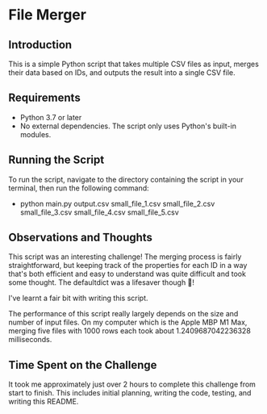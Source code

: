 File Merger
===========

Introduction
------------
This is a simple Python script that takes multiple CSV files as input, merges their data based on IDs, and outputs the result into a single CSV file.

Requirements
------------
- Python 3.7 or later
- No external dependencies. The script only uses Python's built-in modules.

Running the Script
------------------
To run the script, navigate to the directory containing the script in your terminal, then run the following command:
    
- python main.py output.csv small_file_1.csv small_file_2.csv small_file_3.csv small_file_4.csv small_file_5.csv

Observations and Thoughts
-------------------------
This script was an interesting challenge! The merging process is fairly straightforward, but keeping track of the properties for each ID in a way that's both efficient and easy to understand was quite difficult and took some thought. The defaultdict was a lifesaver though 🤣!

I've learnt a fair bit with writing this script.

The performance of this script really largely depends on the size and number of input files. On my computer which is the Apple MBP M1 Max, merging five files with 1000 rows each took about 1.2409687042236328 milliseconds.

Time Spent on the Challenge
---------------------------
It took me approximately just over 2 hours to complete this challenge from start to finish. This includes initial planning, writing the code, testing, and writing this README.
